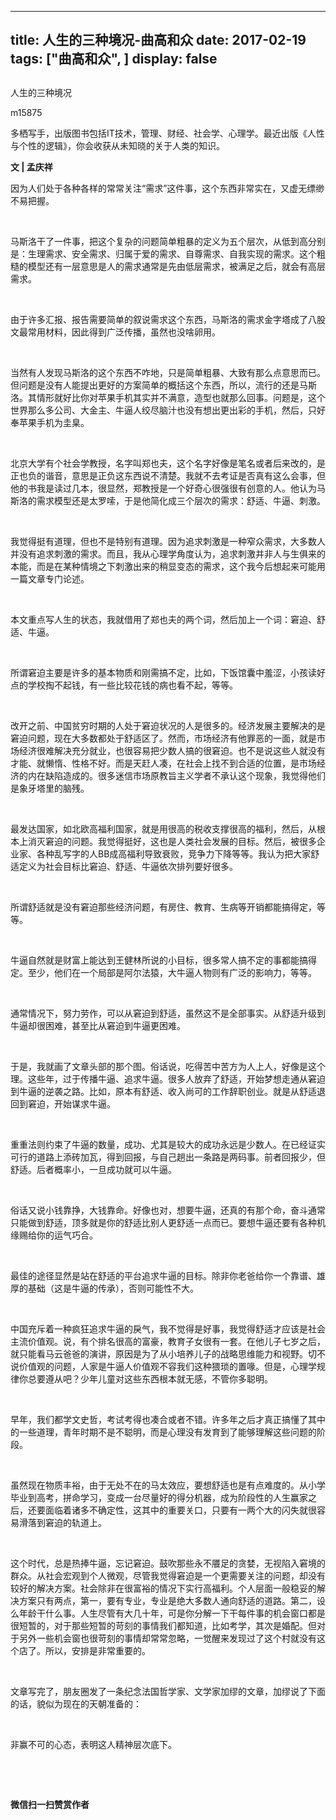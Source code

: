 
---
title:   人生的三种境况-曲高和众
date: 2017-02-19
tags: ["曲高和众", ]
display: false
---


## 



人生的三种境况




m15875




多栖写手，出版图书包括IT技术，管理、财经、社会学、心理学。最近出版《人性与个性的逻辑》，你会收获从未知晓的关于人类的知识。


**文 | 孟庆祥**



因为人们处于各种各样的常常关注“需求”这件事，这个东西非常实在，又虚无缥缈不易把握。

&nbsp;

马斯洛干了一件事，把这个复杂的问题简单粗暴的定义为五个层次，从低到高分别是：生理需求、安全需求、归属于爱的需求、自尊需求、自我实现的需求。这个粗糙的模型还有一层意思是人的需求通常是先由低层需求，被满足之后，就会有高层需求。

&nbsp;

由于许多汇报、报告需要简单的叙说需求这个东西，马斯洛的需求金字塔成了八股文最常用材料，因此得到广泛传播，虽然也没啥卵用。

&nbsp;

当然有人发现马斯洛的这个东西不咋地，只是简单粗暴、大致有那么点意思而已。但问题是没有人能提出更好的方案简单的概括这个东西，所以，流行的还是马斯洛。其情形就好比你对苹果手机其实并不满意，造型也就那么回事。问题是，这个世界那么多公司、大金主、牛逼人绞尽脑汁也没有想出更出彩的手机，然后，只好奉苹果手机为圭臬。

&nbsp;

北京大学有个社会学教授，名字叫郑也夫，这个名字好像是笔名或者后来改的，是正也负的谐音，意思是正负这东西说不清楚。我就不去考证是否真有这么会事，但他的书我是读过几本，很显然，郑教授是一个好奇心很强很有创意的人。他认为马斯洛的需求模型还是太罗嗦，于是他简化成三个层次的需求：舒适、牛逼、刺激。

&nbsp;

我觉得挺有道理，但也不是特别有道理。因为追求刺激是一种窄众需求，大多数人并没有追求刺激的需求。而且，我从心理学角度认为，追求刺激并非人与生俱来的本能，而是在某种情境之下刺激出来的稍显变态的需求，这个我今后想起来可能用一篇文章专门论述。

&nbsp;

本文重点写人生的状态，我就借用了郑也夫的两个词，然后加上一个词：窘迫、舒适、牛逼。

&nbsp;

所谓窘迫主要是许多的基本物质和刚需搞不定，比如，下饭馆囊中羞涩，小孩读好点的学校掏不起钱，有一些比较花钱的病也看不起，等等。

&nbsp;

改开之前、中国贫穷时期的人处于窘迫状况的人是很多的。经济发展主要解决的是窘迫问题，现在大多数都处于舒适区了。然而，市场经济有他罪恶的一面，就是市场经济很难解决充分就业，也很容易把少数人搞的很窘迫。也不是说这些人就没有才能、就懒惰、性格不好。而是天赶人凑，在社会上找不到合适的位置，是市场经济的内在缺陷造成的。很多迷信市场原教旨主义学者不承认这个现象，我觉得他们是象牙塔里的脑残。

&nbsp;

最发达国家，如北欧高福利国家，就是用很高的税收支撑很高的福利，然后，从根本上消灭窘迫的问题。我觉得挺好，这也是人类社会发展的目标。然后，被很多企业家、各种乱写字的人BB成高福利导致衰败，竞争力下降等等。我认为把大家舒适定义为社会目标比窘迫、舒适、牛逼依次排列要好很多。

&nbsp;

所谓舒适就是没有窘迫那些经济问题，有房住、教育、生病等开销都能搞得定，等等。

&nbsp;

牛逼自然就是财富上能达到王健林所说的小目标，很多常人搞不定的事都能搞得定。至少，他们在一个局部是阿尔法猿，大牛逼人物则有广泛的影响力，等等。

&nbsp;

通常情况下，努力劳作，可以从窘迫到舒适，虽然这不是全部事实。从舒适升级到牛逼却很困难，甚至比从窘迫到牛逼更困难。

&nbsp;

于是，我就画了文章头部的那个图。俗话说，吃得苦中苦方为人上人，好像是这个理。这些年，过于传播牛逼、追求牛逼。很多人放弃了舒适，开始梦想走通从窘迫到牛逼的逆袭之路。比如，原本有舒适、收入尚可的工作辞职创业。就是从舒适退回到窘迫，开始谋求牛逼。

&nbsp;

重重法则约束了牛逼的数量，成功、尤其是较大的成功永远是少数人。在已经证实可行的道路上添砖加瓦，得到回报，与自己趟出一条路是两码事。前者回报少，但舒适。后者概率小，一旦成功就可以牛逼。

&nbsp;

俗话又说小钱靠挣，大钱靠命。好像也对，想要牛逼，还真的有那个命，奋斗通常只能做到舒适，顶多就是你的舒适比别人更舒适一点而已。要想牛逼还要有各种机缘赐给你的运气巧合。

&nbsp;

最佳的途径显然是站在舒适的平台追求牛逼的目标。除非你老爸给你一个靠谱、雄厚的基础（这是牛逼的传承），否则可能性不大。

&nbsp;

中国充斥着一种疯狂追求牛逼的戾气，我不觉得是好事，我觉得舒适才应该是社会主流价值观。说，有个排名很高的富豪，教育子女很有一套。在他儿子七岁之后，就只能看马云爸爸的演讲，原因是为了从小培养儿子的战略思维能力和视野。切不说价值观的问题，人家是牛逼人价值观不容我们这种猥琐的置喙。但是，心理学规律你总要遵从吧？少年儿童对这些东西根本就无感，不管你多聪明。

&nbsp;

早年，我们都学文史哲，考试考得也凑合或者不错。许多年之后才真正搞懂了其中的一些道理，青年时期不是不聪明，而是心理没有发育到了能够理解这些问题的阶段。

&nbsp;

虽然现在物质丰裕，由于无处不在的马太效应，要想舒适也是有点难度的。从小学毕业到高考，拼命学习，变成一台尽量好的得分机器，成为阶段性的人生赢家之后，还要面临着诸多不确定性，这其中的重要关口，只要有一两个大的闪失就很容易滑落到窘迫的轨道上。

&nbsp;

这个时代，总是热捧牛逼，忘记窘迫。鼓吹那些永不餍足的贪婪，无视陷入窘境的群众。从社会宏观到个人微观，尽管我觉得窘迫是一个更需要关注的问题，却没有较好的解决方案。社会除非在很富裕的情况下实行高福利。个人层面一般稳妥的解决方案只有两点，第一，要有专业，专业是绝大多数人通向舒适的道路。第二，设么年龄干什么事。人生尽管有大几十年，可是你分解一下干每件事的机会窗口都是很短暂的，对于那些短暂的苛刻的事情我们都知道，比如考学，其次是婚配。但对于另外一些机会窗也很苛刻的事情却常常忽略，一觉醒来发现过了这个村就没有这个店了。所以，安排是非常重要的。

&nbsp;

文章写完了，朋友圈发了一条纪念法国哲学家、文学家加缪的文章，加缪说了下面的话，貌似为现在的天朝准备的：

&nbsp;

非赢不可的心态，表明这人精神层次底下。

&nbsp;

&nbsp;




**微信扫一扫赞赏作者**














